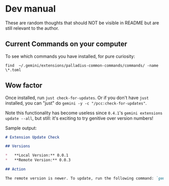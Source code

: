# Dev manual

These are random thoughts that should NOT be visible in README but are still relevant to the author.

## Current Commands on your computer

To see which commands you have installed, for pure curiosity:

`find  ~/.gemini/extensions/palladius-common-commands/commands/ -name \*.toml`


## Wow factor

Once installed, run `just check-for-updates`. Or if you don't have `just` installed, you can "just" do `gemini -y -c "/pcc:check-for-updates"`.

Note this functionality has become useless since `0.4.1`'s `gemini extensions update --all`, but still: it's exciting to try genitive over version numbers!

Sample output:

```markdown
# Extension Update Check

## Versions

*   **Local Version:** 0.0.1
*   **Remote Version:** 0.0.3

## Action

The remote version is newer. To update, run the following command: `gemini extensions update palladius-common-commands`

```
